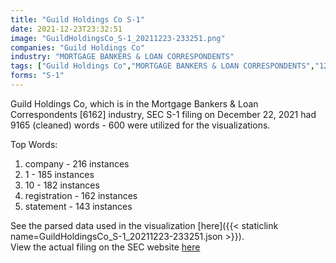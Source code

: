 ```yaml
---
title: "Guild Holdings Co S-1"
date: 2021-12-23T23:32:51
image: "GuildHoldingsCo_S-1_20211223-233251.png"
companies: "Guild Holdings Co"
industry: "MORTGAGE BANKERS & LOAN CORRESPONDENTS"
tags: ["Guild Holdings Co","MORTGAGE BANKERS & LOAN CORRESPONDENTS","12-22-2021","S-1"]
forms: "S-1"
---
```

Guild Holdings Co, which is in the Mortgage Bankers & Loan Correspondents [6162] industry, SEC S-1 filing on December 22, 2021 had 9165 (cleaned) words - 600 were utilized for the visualizations.

Top Words:
1. company - 216 instances
2. 1 - 185 instances
3. 10 - 182 instances
4. registration - 162 instances
5. statement - 143 instances


See the parsed data used in the visualization [here]({{< staticlink name=GuildHoldingsCo_S-1_20211223-233251.json >}}).  
View the actual filing on the SEC website [here](https://www.sec.gov/Archives/edgar/data/1821160/0001193125-21-365117.txt)